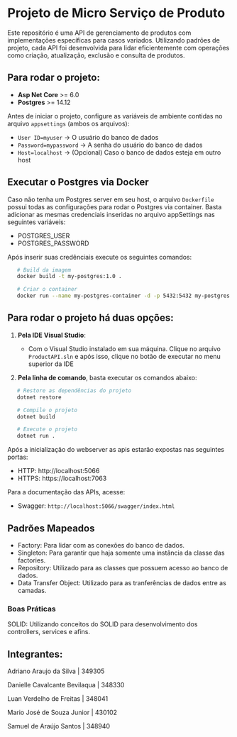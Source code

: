 # Projeto de Micro Serviço de Produto
Este repositório é uma API de gerenciamento de produtos com implementações específicas para casos variados. Utilizando padrões de projeto, cada API foi desenvolvida para lidar eficientemente com operações como criação, atualização, exclusão e consulta de produtos.

## Para rodar o projeto:

- **Asp Net Core** >= 6.0
- **Postgres** >= 14.12

Antes de iniciar o projeto, configure as variáveis de ambiente contidas no arquivo `appsettings` (ambos os arquivos):

- `User ID=myuser` -> O usuário do banco de dados
- `Password=mypassword` -> A senha do usuário do banco de dados
- `Host=localhost` -> (Opcional) Caso o banco de dados esteja em outro host

## Executar o Postgres via Docker
Caso não tenha um Postgres server em seu host, o arquivo `Dockerfile` possui todas as configurações para rodar o Postgres via container. Basta adicionar as mesmas credenciais inseridas no arquivo appSettings nas seguintes variáveis:

 - POSTGRES_USER
 - POSTGRES_PASSWORD

Após inserir suas credênciais execute os seguintes comandos:
```bash
   # Build da imagem
   docker build -t my-postgres:1.0 .

   # Criar o container
   docker run --name my-postgres-container -d -p 5432:5432 my-postgres:1.0
```


## Para rodar o projeto há duas opções:

1. **Pela IDE Visual Studio**:
   - Com o Visual Studio instalado em sua máquina. Clique no arquivo `ProductAPI.sln` e após isso, clique no botão de executar no menu superior da IDE

2. **Pela linha de comando**, basta executar os comandos abaixo:
```bash
   # Restore as dependências do projeto
   dotnet restore

   # Compile o projeto
   dotnet build

   # Execute o projeto
   dotnet run .
```

Após a inicialização do webserver as apis estarão expostas nas seguintes portas:
 - HTTP: http://localhost:5066
 - HTTPS: https://localhost:7063

Para a documentação das APIs, acesse:
- Swagger: `http://localhost:5066/swagger/index.html`

## Padrões Mapeados
 - Factory: Para lidar com as conexões do banco de dados.
 - Singleton: Para garantir que haja somente uma instância da classe das factories.
 - Repository: Utilizado para as classes que possuem acesso ao banco de dados.
 - Data Transfer Object: Utilizado para as tranferências de dados entre as camadas.


### Boas Práticas
SOLID: Utilizando conceitos do SOLID para desenvolvimento dos controllers, services e afins.

## Integrantes:
<p>Adriano Araujo da Silva | 349305</p>
<p>Danielle Cavalcante Bevilaqua | 348330</p>
<p>Luan Verdelho de Freitas | 348041</p>
<p>Mario José de Souza Junior | 430102</p>
<p>Samuel de Araújo Santos | 348940</p>
